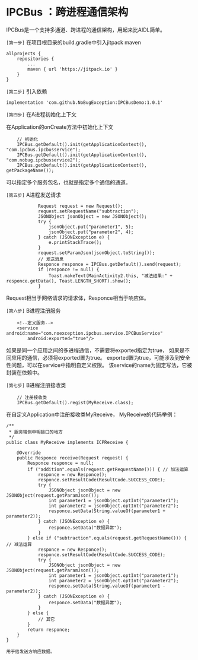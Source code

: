 # IPCBus ：跨进程通信架构

IPCBus是一个支持多通道、跨进程的通信架构，用起来比AIDL简单。

`[第一步]` 在项目根目录的build.gradle中引入jitpack maven

    allprojects {
        repositories {
            ...
            maven { url 'https://jitpack.io' }
        }
    }
    
    
`[第二步]` 引入依赖

    implementation 'com.github.NoBugException:IPCBusDemo:1.0.1'
    
`[第四步]` 在A进程初始化上下文

在Application的onCreate方法中初始化上下文

        // 初始化
        IPCBus.getDefault().init(getApplicationContext(), "com.ipcbus.ipcbusservice");
        IPCBus.getDefault().init(getApplicationContext(), "com.nobug.ipcbusservice2");
        IPCBus.getDefault().init(getApplicationContext(), getPackageName());
        
可以指定多个服务包名，也就是指定多个通信的通道。

`[第五步]` A进程发送请求

                Request request = new Request();
                request.setRequestName("subtraction");
                JSONObject jsonObject = new JSONObject();
                try {
                    jsonObject.put("parameter1", 5);
                    jsonObject.put("parameter2", 4);
                } catch (JSONException e) {
                    e.printStackTrace();
                }
                request.setParamJson(jsonObject.toString());
                // 发送消息
                Responce responce = IPCBus.getDefault().send(request);
                if (responce != null) {
                    Toast.makeText(MainActivity2.this, "减法结果:" + responce.getData(), Toast.LENGTH_SHORT).show();
                }
                
Request相当于网络请求的请求体，Responce相当于响应体。


`[第六步]` B进程注册服务

        <!--定义服务-->
        <service android:name="com.noexception.ipcbus.service.IPCBusService"
            android:exported="true"/>
            
如果是同一个应用之间的多进程通信，不需要将exported指定为true， 如果是不同应用的通信，必须将exported置为true。
exported置为true，可能涉及到安全性问题，可以在service中指明自定义权限。
该service的name为固定写法，它被封装在依赖中。

`[第七步]` B进程注册接收类

        // 注册接收类
        IPCBus.getDefault().regist(MyReceive.class);
        
在自定义Application中注册接收类MyReceive， MyReceive的代码举例：

    /**
     * 服务端侧申明接口的地方
     */
    public class MyReceive implements ICPReceive {
    
        @Override
        public Responce receive(Request request) {
            Responce responce = null;
            if ("addition".equals(request.getRequestName())) { // 加法运算
                responce = new Responce();
                responce.setResultCode(ResultCode.SUCCESS_CODE);
                try {
                    JSONObject jsonObject = new JSONObject(request.getParamJson());
                    int parameter1 = jsonObject.optInt("parameter1");
                    int parameter2 = jsonObject.optInt("parameter2");
                    responce.setData(String.valueOf(parameter1 + parameter2));
                } catch (JSONException e) {
                    responce.setData("数据异常");
                }
            } else if ("subtraction".equals(request.getRequestName())) { // 减法运算
                responce = new Responce();
                responce.setResultCode(ResultCode.SUCCESS_CODE);
                try {
                    JSONObject jsonObject = new JSONObject(request.getParamJson());
                    int parameter1 = jsonObject.optInt("parameter1");
                    int parameter2 = jsonObject.optInt("parameter2");
                    responce.setData(String.valueOf(parameter1 - parameter2));
                } catch (JSONException e) {
                    responce.setData("数据异常");
                }
            } else {
                // 其它
            }
            return responce;
        }
    }
    
    用于给发送方响应数据。

            

